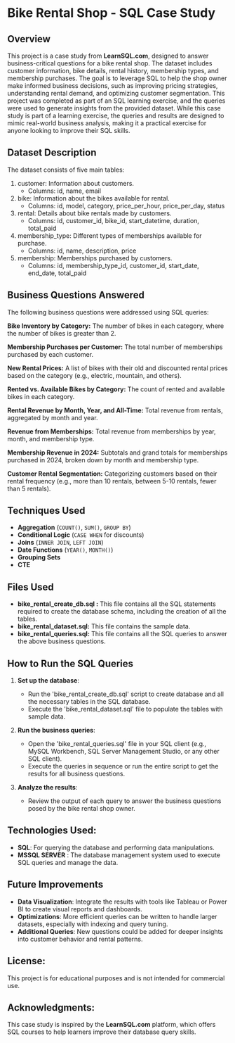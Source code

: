 # Bike Rental Shop - SQL Case Study

## Overview

This project is a case study from **LearnSQL.com**, designed to answer business-critical questions for a bike rental shop. The dataset includes customer information, bike details, rental history, membership types, and membership purchases. The goal is to leverage SQL to help the shop owner make informed business decisions, such as improving pricing strategies, understanding rental demand, and optimizing customer segmentation.
This project was completed as part of an SQL learning exercise, and the queries were used to generate insights from the provided dataset.
While this case study is part of a learning exercise, the queries and results are designed to mimic real-world business analysis, making it a practical exercise for anyone looking to improve their SQL skills.
 
## Dataset Description

The dataset consists of five main tables:
1.	customer: Information about customers.
	+ Columns: id, name, email
2.	bike: Information about the bikes available for rental.
	+ Columns: id, model, category, price_per_hour, price_per_day, status
3.	rental: Details about bike rentals made by customers.
	+ Columns: id, customer_id, bike_id, start_datetime, duration, total_paid
4.	membership_type: Different types of memberships available for purchase.
	+ Columns: id, name, description, price
5.	membership: Memberships purchased by customers.
 	+ Columns: id, membership_type_id, customer_id, start_date, end_date, total_paid

## Business Questions Answered
The following business questions were addressed using SQL queries:

**Bike Inventory by Category:** The number of bikes in each category, where the number of bikes is greater than 2.

**Membership Purchases per Customer:** The total number of memberships purchased by each customer.

**New Rental Prices:** A list of bikes with their old and discounted rental prices based on the category (e.g., electric, mountain, and others).

**Rented vs. Available Bikes by Category:** The count of rented and available bikes in each category.

**Rental Revenue by Month, Year, and All-Time:** Total revenue from rentals, aggregated by month and year.

**Revenue from Memberships:** Total revenue from memberships by year, month, and membership type.

**Membership Revenue in 2024:** Subtotals and grand totals for memberships purchased in 2024, broken down by month and membership type.

**Customer Rental Segmentation:** Categorizing customers based on their rental frequency (e.g., more than 10 rentals, between 5-10 rentals, fewer than 5 rentals).

 ## Techniques Used
  - **Aggregation** (`COUNT()`, `SUM()`, `GROUP BY`)
  - **Conditional Logic** (`CASE WHEN` for discounts)
  - **Joins** (`INNER JOIN`, `LEFT JOIN`)
  - **Date Functions** (`YEAR()`, `MONTH()`)
  - **Grouping Sets**
  - **CTE**

## Files Used
+ **bike_rental_create_db.sql :** This file contains all the SQL statements required to create the database schema, including the creation of all the tables.
+ **bike_rental_dataset.sql:** This file contains the sample data.
+ **bike_rental_queries.sql:** This file contains all the SQL queries to answer the above business questions.


## How to Run the SQL Queries

1. **Set up the database**:
   - Run the 'bike_rental_create_db.sql' script to create database and all the necessary tables in the SQL database.
   - Execute the 'bike_rental_dataset.sql' file to populate the tables with sample data.
   
2. **Run the business queries**:
   - Open the 'bike_rental_queries.sql' file in your SQL client (e.g., MySQL Workbench, SQL Server Management Studio, or any other SQL client).
   - Execute the queries in sequence or run the entire script to get the results for all business questions.

3. **Analyze the results**:
   - Review the output of each query to answer the business questions posed by the bike rental shop owner.

## Technologies Used:
- **SQL**: For querying the database and performing data manipulations.
- **MSSQL SERVER** : The database management system used to execute SQL queries and manage the data.

## Future Improvements
- **Data Visualization**: Integrate the results with tools like Tableau or Power BI to create visual reports and dashboards.
- **Optimizations**: More efficient queries can be written to handle larger datasets, especially with indexing and query tuning.
- **Additional Queries**: New questions could be added for deeper insights into customer behavior and rental patterns.

## License:
This project is for educational purposes and is not intended for commercial use.

## Acknowledgments:
This case study is inspired by the **LearnSQL.com** platform, which offers SQL courses to help learners improve their database query skills.

